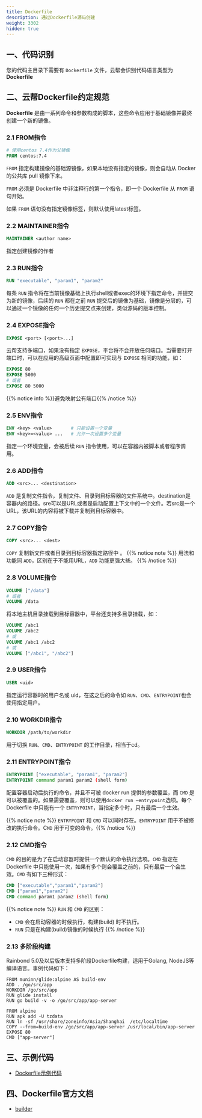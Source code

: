```yaml
---
title: Dockerfile
description: 通过Dockerfile源码创建
weight: 3302
hidden: true
---
```


## 一、代码识别

您的代码主目录下需要有 `Dockerfile` 文件，云帮会识别代码语言类型为**Dockerfile**

## 二、云帮Dockerfile约定规范

**Dockerfile** 是由一系列命令和参数构成的脚本，这些命令应用于基础镜像并最终创建一个新的镜像。

### 2.1 FROM指令

```dockerfile
# 使用centos 7.4作为父镜像
FROM centos:7.4
```

`FROM` 指定构建镜像的基础源镜像，如果本地没有指定的镜像，则会自动从 Docker 的公共库 pull 镜像下来。

`FROM` 必须是 Dockerfile 中非注释行的第一个指令，即一个 Dockerfile 从 `FROM` 语句开始。

如果 `FROM` 语句没有指定镜像标签，则默认使用latest标签。

### 2.2 MAINTAINER指令

```dockerfile
MAINTAINER <author name>
```

指定创建镜像的作者

### 2.3 RUN指令

```dockerfile
RUN "executable", "param1", "param2"
```

每条 `RUN` 指令将在当前镜像基础上执行shell或者exec的环境下指定命令，并提交为新的镜像，后续的 `RUN` 都在之前 `RUN` 提交后的镜像为基础，镜像是分层的，可以通过一个镜像的任何一个历史提交点来创建，类似源码的版本控制。



### 2.4 EXPOSE指令

```dockerfile
EXPOSE <port> [<port>...]
```

云帮支持多端口，如果没有指定 `EXPOSE`，平台将不会开放任何端口。当需要打开端口时，可以在应用的高级页面中配置即可实现与 `EXPOSE` 相同的功能，如：

```dockerfile
EXPOSE 80
EXPOSE 5000
# 或者
EXPOSE 80 5000
```

{{% notice info %}}避免映射公有端口{{% /notice %}}

### 2.5 ENV指令

```dockerfile
ENV <key> <value>       # 只能设置一个变量
ENV <key>=<value> ...   # 允许一次设置多个变量
```

指定一个环境变量，会被后续 `RUN` 指令使用，可以在容器内被脚本或者程序调用。

### 2.6 ADD指令

```dockerfile
ADD <src>... <destination>
```

`ADD` 是复制文件指令，复制文件、目录到目标容器的文件系统中。destination是容器内的路径。sre可以是URL或者是启动配置上下文中的一个文件。若src是一个URL，该URL的内容将被下载并复制到目标容器中。

### 2.7 COPY指令

```dockerfile
COPY <src>... <dest>
```

`COPY` 复制新文件或者目录到目标容器指定路径中 。
{{% notice note %}}
用法和功能同 `ADD`，区别在于不能用URL，`ADD` 功能更强大些。
{{% /notice %}}

### 2.8 VOLUME指令

```dockerfile
VOLUME ["/data"]
# 或者
VOLUME /data
```

  将本地主机目录挂载到目标容器中，平台还支持多目录挂载，如：

```dockerfile
VOLUME /abc1
VOLUME /abc2
# 或
VOLUME /abc1 /abc2
# 或
VOLUME ["/abc1", "/abc2"]
```

### 2.9 USER指令

```dockerfile
USER <uid>
```
指定运行容器时的用户名或 uid，在这之后的命令如 `RUN`、`CMD`、`ENTRYPOINT`也会使用指定用户。

### 2.10 WORKDIR指令

```dockerfile
WORKDIR /path/to/workdir
```

用于切换 `RUN`、`CMD`、`ENTRYPOINT` 的工作目录，相当于cd。


### 2.11 ENTRYPOINT指令

```dockerfile
ENTRYPOINT ["executable", "param1", "param2"]
ENTRYPOINT command param1 param2 (shell form)
```

配置容器启动后执行的命令，并且不可被 docker run 提供的参数覆盖，而 `CMD` 是可以被覆盖的。如果需要覆盖，则可以使用`docker run —entrypoint`选项。每个 Dockerfile 中只能有一个 `ENTRYPOINT`，当指定多个时，只有最后一个生效。

{{% notice note %}}
`ENTRYPOINT` 和 `CMD` 可以同时存在。`ENTRYPOINT` 用于不被修改的执行命令。C`MD` 用于可变的命令。{{% /notice %}}

### 2.12 CMD指令

`CMD` 的目的是为了在启动容器时提供一个默认的命令执行选项。`CMD` 指定在 Dockerfile 中只能使用一次，如果有多个则会覆盖之前的，只有最后一个会生效。`CMD` 有如下三种形式：

```dockerfile
CMD ["executable","param1","param2"]
CMD ["param1","param2"]
CMD command param1 param2 (shell form)
```

{{% notice note %}}
`RUN` 和 `CMD` 的区别：

- `CMD` 会在启动容器的时候执行，构建(build) 时不执行。
- `RUN` 只是在构建(build)镜像的时候执行
  {{% /notice %}}

### 2.13 多阶段构建

Rainbond 5.0及以后版本支持多阶段Dockerfile构建，适用于Golang, NodeJS等编译语言。事例代码如下：

```
FROM muninn/glide:alpine AS build-env
ADD . /go/src/app
WORKDIR /go/src/app
RUN glide install
RUN go build -v -o /go/src/app/app-server

FROM alpine
RUN apk add -U tzdata
RUN ln -sf /usr/share/zoneinfo/Asia/Shanghai  /etc/localtime
COPY --from=build-env /go/src/app/app-server /usr/local/bin/app-server
EXPOSE 80
CMD ["app-server"]
```

## 三、示例代码

- [Dockerfile示例代码](https://github.com/goodrain/dockerfile-demo.git)

## 四、Dockerfile官方文档

- [builder](https://docs.docker.com/reference/builder/)